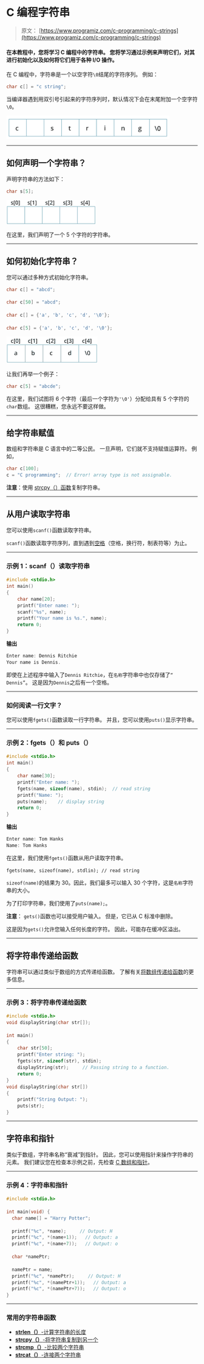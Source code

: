 # C 编程字符串

> 原文： [https://www.programiz.com/c-programming/c-strings](https://www.programiz.com/c-programming/c-strings)

#### 在本教程中，您将学习 C 编程中的字符串。 您将学习通过示例来声明它们，对其进行初始化以及如何将它们用于各种 I/O 操作。

在 C 编程中，字符串是一个以空字符`\0`结尾的字符序列。 例如：

```c
char c[] = "c string";

```

当编译器遇到用双引号引起来的字符序列时，默认情况下会在末尾附加一个空字符`\0`。

![Memory diagram of strings in C programming](img/cd46cd8f5aad5f48324c96b9827b1949.png "Strings in memory diagram")

* * *

## 如何声明一个字符串？

声明字符串的方法如下：

```c
char s[5];

```

![string declaration in C programming](img/b408e80f776efbcf99e99f97bc2a49d1.png "String declaration")

在这里，我们声明了一个 5 个字符的字符串。

* * *

## 如何初始化字符串？

您可以通过多种方式初始化字符串。

```c
char c[] = "abcd";

char c[50] = "abcd";

char c[] = {'a', 'b', 'c', 'd', '\0'};

char c[5] = {'a', 'b', 'c', 'd', '\0'};

```

![Initialization of strings in C programming](img/a51031adb31d1be5d3e17c2d26b13c87.png "String Initialization")

让我们再举一个例子：

```c
char c[5] = "abcde";
```

在这里，我们试图将 6 个字符（最后一个字符为`'\0'`）分配给具有 5 个字符的`char`数组。 这很糟糕，您永远不要这样做。

* * *

## 给字符串赋值

数组和字符串是 C 语言中的二等公民。 一旦声明，它们就不支持赋值运算符。 例如，

```c
char c[100];
c = "C programming";  // Error! array type is not assignable.
```

**注意**：使用 [strcpy（）函数](/c-programming/library-function/string.h/strcpy "C strcpy")复制字符串。

* * *

## 从用户读取字符串

您可以使用`scanf()`函数读取字符串。

`scanf()`函数读取字符序列，直到遇到[空格](https://stackoverflow.com/questions/30033582/what-is-the-symbol-for-whitespace-in-c)（空格，换行符，制表符等）为止。

* * *

### 示例 1：scanf（）读取字符串

```c
#include <stdio.h>
int main()
{
    char name[20];
    printf("Enter name: ");
    scanf("%s", name);
    printf("Your name is %s.", name);
    return 0;
} 
```

**输出**

```c
Enter name: Dennis Ritchie
Your name is Dennis.
```

即使在上述程序中输入了`Dennis Ritchie`，在`名称`字符串中也仅存储了`“ Dennis”`。 这是因为`Dennis`之后有一个空格。

* * *

### 如何阅读一行文字？

您可以使用`fgets()`函数读取一行字符串。 并且，您可以使用`puts()`显示字符串。

* * *

### 示例 2：fgets（）和 puts（）

```c
#include <stdio.h>
int main()
{
    char name[30];
    printf("Enter name: ");
    fgets(name, sizeof(name), stdin);  // read string
    printf("Name: ");
    puts(name);    // display string
    return 0;
} 
```

**输出**

```c
Enter name: Tom Hanks
Name: Tom Hanks

```

在这里，我们使用`fgets()`函数从用户读取字符串。

`fgets(name, sizeof(name), stdlin); // read string`

`sizeof(name)`的结果为 30。因此，我们最多可以输入 30 个字符，这是`名称`字符串的大小。

为了打印字符串，我们使用了`puts(name);`。

**注意**： `gets()`函数也可以接受用户输入。 但是，它已从 C 标准中删除。

这是因为`gets()`允许您输入任何长度的字符。 因此，可能存在缓冲区溢出。

* * *

## 将字符串传递给函数

字符串可以通过类似于数组的方式传递给函数。 了解有关[将数组传递给函数](/c-programming/c-arrays-functions)的更多信息。

* * *

### 示例 3：将字符串传递给函数

```c
#include <stdio.h>
void displayString(char str[]);

int main()
{
    char str[50];
    printf("Enter string: ");
    fgets(str, sizeof(str), stdin);             
    displayString(str);     // Passing string to a function.    
    return 0;
}
void displayString(char str[])
{
    printf("String Output: ");
    puts(str);
}

```

* * *

## 字符串和指针

类似于数组，字符串名称“衰减”到指针。 因此，您可以使用指针来操作字符串的元素。 我们建议您在检查本示例之前，先检查 [C 数组和指针](/c-programming/c-pointers-arrays "C Arrays and Pointers")。

* * *

### 示例 4：字符串和指针

```c
#include <stdio.h>

int main(void) {
  char name[] = "Harry Potter";

  printf("%c", *name);     // Output: H
  printf("%c", *(name+1));   // Output: a
  printf("%c", *(name+7));   // Output: o

  char *namePtr;

  namePtr = name;
  printf("%c", *namePtr);     // Output: H
  printf("%c", *(namePtr+1));   // Output: a
  printf("%c", *(namePtr+7));   // Output: o
}
```

* * *

### 常用的字符串函数

*   [**strlen（）**-计算字符串的长度](/c-programming/library-function/string.h/strlen)
*   [**strcpy（）**-将字符串复制到另一个](/c-programming/library-function/string.h/strcpy)
*   [**strcmp（）**-比较两个字符串](/c-programming/library-function/string.h/strcmp)
*   [**strcat（）**-连接两个字符串](/c-programming/library-function/string.h/strcat)
